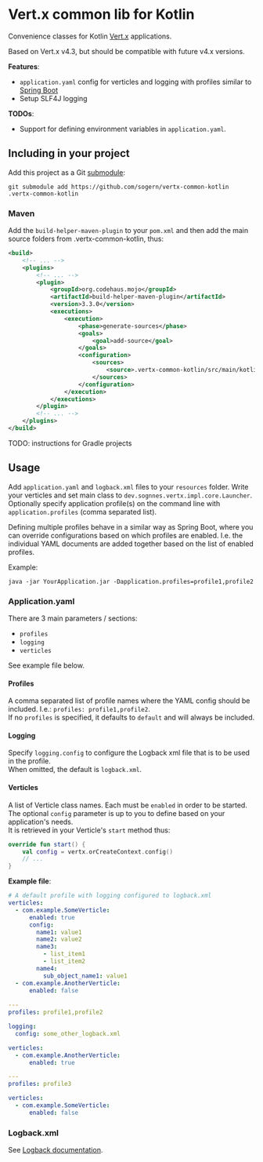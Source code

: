 # Vert.x common lib for Kotlin

Convenience classes for Kotlin [Vert.x](https://vertx.io/) applications.

Based on Vert.x v4.3, but should be compatible with future v4.x versions.

**Features**:
* `application.yaml` config for verticles and logging with profiles similar to [Spring Boot](https://docs.spring.io/spring-boot/docs/current/reference/html/features.html#features.external-config)
* Setup SLF4J logging

**TODOs**:
* Support for defining environment variables in `application.yaml`.


## Including in your project
Add this project as a Git [submodule](https://git-scm.com/book/en/v2/Git-Tools-Submodules):
```shell
git submodule add https://github.com/sogern/vertx-common-kotlin .vertx-common-kotlin
```

### Maven
Add the `build-helper-maven-plugin` to your `pom.xml` and then add the main source folders from
.vertx-common-kotlin, thus:
```xml
<build>
    <!-- ... -->
    <plugins>
        <!-- ... -->
        <plugin>
            <groupId>org.codehaus.mojo</groupId>
            <artifactId>build-helper-maven-plugin</artifactId>
            <version>3.3.0</version>
            <executions>
                <execution>
                    <phase>generate-sources</phase>
                    <goals>
                        <goal>add-source</goal>
                    </goals>
                    <configuration>
                        <sources>
                            <source>.vertx-common-kotlin/src/main/kotlin</source>
                        </sources>
                    </configuration>
                </execution>
            </executions>
        </plugin>
        <!-- ... -->
    </plugins>
</build>
```

TODO: instructions for Gradle projects
## Usage

Add `application.yaml` and `logback.xml` files to your `resources` folder.
Write your verticles and set main class to `dev.sognnes.vertx.impl.core.Launcher`.
Optionally specify application profile(s) on the command line with `application.profiles` (comma separated list).

Defining multiple profiles behave in a similar way as Spring Boot, where you can override configurations based on which
profiles are enabled. I.e. the individual YAML documents are added together based on the list of enabled profiles.

Example:
```shell
java -jar YourApplication.jar -Dapplication.profiles=profile1,profile2
```

### Application.yaml
There are 3 main parameters / sections:
* `profiles`
* `logging`
* `verticles`

See example file below.

#### Profiles
A comma separated list of profile names where the YAML config should be included. I.e.: `profiles: profile1,profile2`.<br/>
If no `profiles` is specified, it defaults to `default` and will always be included.

#### Logging
Specify `logging.config` to configure the Logback xml file that is to be used in the profile.<br/>
When omitted, the default is `logback.xml`.

#### Verticles
A list of Verticle class names. Each must be `enabled` in order to be started.<br/>
The optional `config` parameter is up to you to define based on your application's needs.<br/>
It is retrieved in your Verticle's `start` method thus:

```kotlin
override fun start() {
    val config = vertx.orCreateContext.config()
    // ...
}
```

**Example file**:
```yaml
# A default profile with logging configured to logback.xml
verticles:
  - com.example.SomeVerticle:
      enabled: true
      config:
        name1: value1
        name2: value2
        name3:
          - list_item1
          - list_item2
        name4:
          sub_object_name1: value1
  - com.example.AnotherVerticle:
      enabled: false
        
---
profiles: profile1,profile2

logging:
  config: some_other_logback.xml

verticles:
  - com.example.AnotherVerticle:
      enabled: true

---
profiles: profile3

verticles:
  - com.example.SomeVerticle:
      enabled: false
```


### Logback.xml

See [Logback documentation](https://logback.qos.ch/manual/index.html).
